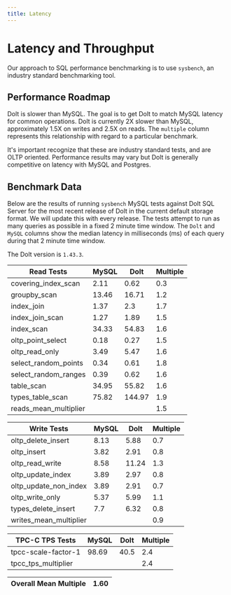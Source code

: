 ```yaml
---
title: Latency
---
```


# Latency and Throughput

Our approach to SQL performance benchmarking is to use `sysbench`, an
industry standard benchmarking tool.

## Performance Roadmap

Dolt is slower than MySQL. The goal is to get Dolt to match 
MySQL latency for common operations. Dolt is currently 2X slower 
than MySQL, approximately 1.5X on writes and 2.5X on reads. The 
`multiple` column represents this relationship with regard to a 
particular benchmark.

It's important recognize that these are industry standard tests, and
are OLTP oriented. Performance results may vary but Dolt is 
generally competitive on latency with MySQL and Postgres.

## Benchmark Data

Below are the results of running `sysbench` MySQL tests against Dolt
SQL Server for the most recent release of Dolt in the current default 
storage format. We will update this with every release. The tests 
attempt to run as many queries as possible in a fixed 2 minute time 
window. The `Dolt` and `MySQL` columns show the median latency in 
milliseconds (ms) of each query during that 2 minute time window.

The Dolt version is `1.43.3`.

<!-- START___DOLT___LATENCY_RESULTS_TABLE -->
|       Read Tests        | MySQL |  Dolt  | Multiple |
|-------------------------|-------|--------|----------|
| covering\_index\_scan   |  2.11 |   0.62 |      0.3 |
| groupby\_scan           | 13.46 |  16.71 |      1.2 |
| index\_join             |  1.37 |    2.3 |      1.7 |
| index\_join\_scan       |  1.27 |   1.89 |      1.5 |
| index\_scan             | 34.33 |  54.83 |      1.6 |
| oltp\_point\_select     |  0.18 |   0.27 |      1.5 |
| oltp\_read\_only        |  3.49 |   5.47 |      1.6 |
| select\_random\_points  |  0.34 |   0.61 |      1.8 |
| select\_random\_ranges  |  0.39 |   0.62 |      1.6 |
| table\_scan             | 34.95 |  55.82 |      1.6 |
| types\_table\_scan      | 75.82 | 144.97 |      1.9 |
| reads\_mean\_multiplier |       |        |      1.5 |

|       Write Tests        | MySQL | Dolt  | Multiple |
|--------------------------|-------|-------|----------|
| oltp\_delete\_insert     |  8.13 |  5.88 |      0.7 |
| oltp\_insert             |  3.82 |  2.91 |      0.8 |
| oltp\_read\_write        |  8.58 | 11.24 |      1.3 |
| oltp\_update\_index      |  3.89 |  2.97 |      0.8 |
| oltp\_update\_non\_index |  3.89 |  2.91 |      0.7 |
| oltp\_write\_only        |  5.37 |  5.99 |      1.1 |
| types\_delete\_insert    |   7.7 |  6.32 |      0.8 |
| writes\_mean\_multiplier |       |       |      0.9 |

|    TPC-C TPS Tests    | MySQL | Dolt | Multiple |
|-----------------------|-------|------|----------|
| tpcc-scale-factor-1   | 98.69 | 40.5 |      2.4 |
| tpcc\_tps\_multiplier |       |      |      2.4 |

| Overall Mean Multiple | 1.60 |
|-----------------------|------|
<!-- END___DOLT___LATENCY_RESULTS_TABLE -->
<br/>
